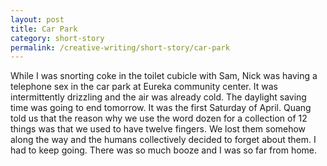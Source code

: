 ```yaml
---
layout: post
title: Car Park
category: short-story
permalink: /creative-writing/short-story/car-park
---
```


While I was snorting coke in the toilet cubicle with Sam, Nick was having a telephone sex in the car park at Eureka community center. It was intermittently drizzling and the air was already cold. The daylight saving time was going to end tomorrow. It was the first Saturday of April. Quang told us that the reason why we use the word dozen for a collection of 12 things was that we used to have twelve fingers. We lost them somehow along the way and the humans collectively decided to forget about them. I had to keep going. There was so much booze and I was so far from home.
<br /><br />
